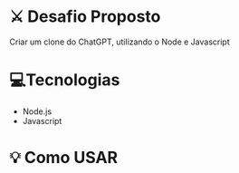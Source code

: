 # ⚔ Desafio Proposto

Criar um clone do ChatGPT, utilizando o Node e Javascript


# 💻Tecnologias
* Node.js
* Javascript

# 💡 Como USAR
